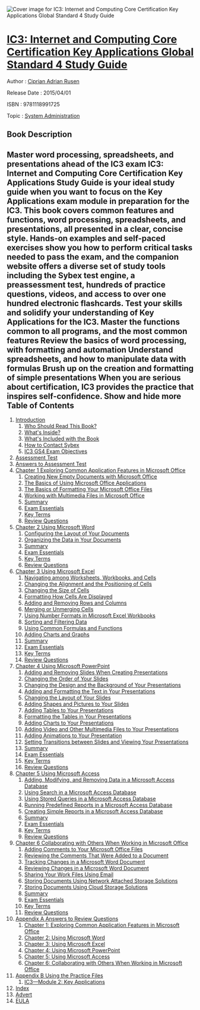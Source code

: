 ![Cover image for IC3: Internet and Computing Core Certification Key Applications Global Standard 4 Study Guide](https://imgdetail.ebookreading.net/cover/cover/system_admin/EB9781118991725.jpg)

[IC3: Internet and Computing Core Certification Key Applications Global Standard 4 Study Guide](https://ebookreading.net/view/book/IC3%3A+Internet+and+Computing+Core+Certification+Key+Applications+Global+Standard+4+Study+Guide-EB9781118991725_1.html "IC3: Internet and Computing Core Certification Key Applications Global Standard 4 Study Guide")
====================================================================================================================

Author : [Ciprian Adrian Rusen](https://ebookreading.net/search/author/Ciprian+Adrian+Rusen)

Release Date : 2015/04/01

ISBN : 9781118991725

Topic : [System Administration](https://ebookreading.net/search/category/system-administration)

Book Description
-----------------

 Master word processing, spreadsheets, and presentations ahead of the IC3 exam
IC3: Internet and Computing Core Certification Key Applications Study Guide is your ideal study guide when you want to focus on the Key Applications exam module in preparation for the IC3. This book covers common features and functions, word processing, spreadsheets, and presentations, all presented in a clear, concise style. Hands-on examples and self-paced exercises show you how to perform critical tasks needed to pass the exam, and the companion website offers a diverse set of study tools including the Sybex test engine, a preassessment test, hundreds of practice questions, videos, and access to over one hundred electronic flashcards. Test your skills and solidify your understanding of Key Applications for the IC3.
Master the functions common to all programs, and the most common features
Review the basics of word processing, with formatting and automation
Understand spreadsheets, and how to manipulate data with formulas
Brush up on the creation and formatting of simple presentations
When you are serious about certification, IC3 provides the practice that inspires self-confidence.
        Show and hide more                
Table of Contents
-----------------

1. [Introduction](https://ebookreading.net/view/book/IC3%3A+Internet+and+Computing+Core+Certification+Key+Applications+Global+Standard+4+Study+Guide-EB9781118991725_6.html)
    1. [Who Should Read This Book?](https://ebookreading.net/view/book/IC3%3A+Internet+and+Computing+Core+Certification+Key+Applications+Global+Standard+4+Study+Guide-EB9781118991725_6.html#int_1)
    1. [What&#39;s Inside?](https://ebookreading.net/view/book/IC3%3A+Internet+and+Computing+Core+Certification+Key+Applications+Global+Standard+4+Study+Guide-EB9781118991725_6.html#int_2)
    1. [What&#39;s Included with the Book](https://ebookreading.net/view/book/IC3%3A+Internet+and+Computing+Core+Certification+Key+Applications+Global+Standard+4+Study+Guide-EB9781118991725_6.html#int_3)
    1. [How to Contact Sybex](https://ebookreading.net/view/book/IC3%3A+Internet+and+Computing+Core+Certification+Key+Applications+Global+Standard+4+Study+Guide-EB9781118991725_6.html#int_4)
    1. [IC3 GS4 Exam Objectives](https://ebookreading.net/view/book/IC3%3A+Internet+and+Computing+Core+Certification+Key+Applications+Global+Standard+4+Study+Guide-EB9781118991725_6.html#int_5)
1. [Assessment Test](https://ebookreading.net/view/book/IC3%3A+Internet+and+Computing+Core+Certification+Key+Applications+Global+Standard+4+Study+Guide-EB9781118991725_7.html)
1. [Answers to Assessment Test](https://ebookreading.net/view/book/IC3%3A+Internet+and+Computing+Core+Certification+Key+Applications+Global+Standard+4+Study+Guide-EB9781118991725_8.html)
1. [Chapter 1 Exploring Common Application Features in Microsoft Office](https://ebookreading.net/view/book/IC3%3A+Internet+and+Computing+Core+Certification+Key+Applications+Global+Standard+4+Study+Guide-EB9781118991725_9.html)
    1. [Creating New Empty Documents with Microsoft Office](https://ebookreading.net/view/book/IC3%3A+Internet+and+Computing+Core+Certification+Key+Applications+Global+Standard+4+Study+Guide-EB9781118991725_9.html#c1_2)
    1. [The Basics of Using Microsoft Office Applications](https://ebookreading.net/view/book/IC3%3A+Internet+and+Computing+Core+Certification+Key+Applications+Global+Standard+4+Study+Guide-EB9781118991725_9.html#c1_3)
    1. [The Basics of Formatting Your Microsoft Office Files](https://ebookreading.net/view/book/IC3%3A+Internet+and+Computing+Core+Certification+Key+Applications+Global+Standard+4+Study+Guide-EB9781118991725_9.html#c1_4)
    1. [Working with Multimedia Files in Microsoft Office](https://ebookreading.net/view/book/IC3%3A+Internet+and+Computing+Core+Certification+Key+Applications+Global+Standard+4+Study+Guide-EB9781118991725_9.html#c1_5)
    1. [Summary](https://ebookreading.net/view/book/IC3%3A+Internet+and+Computing+Core+Certification+Key+Applications+Global+Standard+4+Study+Guide-EB9781118991725_9.html#c1_6)
    1. [Exam Essentials](https://ebookreading.net/view/book/IC3%3A+Internet+and+Computing+Core+Certification+Key+Applications+Global+Standard+4+Study+Guide-EB9781118991725_9.html#c1_7)
    1. [Key Terms](https://ebookreading.net/view/book/IC3%3A+Internet+and+Computing+Core+Certification+Key+Applications+Global+Standard+4+Study+Guide-EB9781118991725_9.html#c1_8)
    1. [Review Questions](https://ebookreading.net/view/book/IC3%3A+Internet+and+Computing+Core+Certification+Key+Applications+Global+Standard+4+Study+Guide-EB9781118991725_9.html#c01-exsec-0001)
1. [Chapter 2 Using Microsoft Word](https://ebookreading.net/view/book/IC3%3A+Internet+and+Computing+Core+Certification+Key+Applications+Global+Standard+4+Study+Guide-EB9781118991725_10.html)
    1. [Configuring the Layout of Your Documents](https://ebookreading.net/view/book/IC3%3A+Internet+and+Computing+Core+Certification+Key+Applications+Global+Standard+4+Study+Guide-EB9781118991725_10.html#c2_2)
    1. [Organizing the Data in Your Documents](https://ebookreading.net/view/book/IC3%3A+Internet+and+Computing+Core+Certification+Key+Applications+Global+Standard+4+Study+Guide-EB9781118991725_10.html#c2_3)
    1. [Summary](https://ebookreading.net/view/book/IC3%3A+Internet+and+Computing+Core+Certification+Key+Applications+Global+Standard+4+Study+Guide-EB9781118991725_10.html#c2_4)
    1. [Exam Essentials](https://ebookreading.net/view/book/IC3%3A+Internet+and+Computing+Core+Certification+Key+Applications+Global+Standard+4+Study+Guide-EB9781118991725_10.html#c2_5)
    1. [Key Terms](https://ebookreading.net/view/book/IC3%3A+Internet+and+Computing+Core+Certification+Key+Applications+Global+Standard+4+Study+Guide-EB9781118991725_10.html#c2_6)
    1. [Review Questions](https://ebookreading.net/view/book/IC3%3A+Internet+and+Computing+Core+Certification+Key+Applications+Global+Standard+4+Study+Guide-EB9781118991725_10.html#c02-exsec-0001)
1. [Chapter 3 Using Microsoft Excel](https://ebookreading.net/view/book/IC3%3A+Internet+and+Computing+Core+Certification+Key+Applications+Global+Standard+4+Study+Guide-EB9781118991725_11.html)
    1. [Navigating among Worksheets, Workbooks, and Cells](https://ebookreading.net/view/book/IC3%3A+Internet+and+Computing+Core+Certification+Key+Applications+Global+Standard+4+Study+Guide-EB9781118991725_11.html#c3_1)
    1. [Changing the Alignment and the Positioning of Cells](https://ebookreading.net/view/book/IC3%3A+Internet+and+Computing+Core+Certification+Key+Applications+Global+Standard+4+Study+Guide-EB9781118991725_11.html#c3_2)
    1. [Changing the Size of Cells](https://ebookreading.net/view/book/IC3%3A+Internet+and+Computing+Core+Certification+Key+Applications+Global+Standard+4+Study+Guide-EB9781118991725_11.html#c3_3)
    1. [Formatting How Cells Are Displayed](https://ebookreading.net/view/book/IC3%3A+Internet+and+Computing+Core+Certification+Key+Applications+Global+Standard+4+Study+Guide-EB9781118991725_11.html#c3_4)
    1. [Adding and Removing Rows and Columns](https://ebookreading.net/view/book/IC3%3A+Internet+and+Computing+Core+Certification+Key+Applications+Global+Standard+4+Study+Guide-EB9781118991725_11.html#c3_5)
    1. [Merging or Unmerging Cells](https://ebookreading.net/view/book/IC3%3A+Internet+and+Computing+Core+Certification+Key+Applications+Global+Standard+4+Study+Guide-EB9781118991725_11.html#c3_6)
    1. [Using Number Formats in Microsoft Excel Workbooks](https://ebookreading.net/view/book/IC3%3A+Internet+and+Computing+Core+Certification+Key+Applications+Global+Standard+4+Study+Guide-EB9781118991725_11.html#c3_7)
    1. [Sorting and Filtering Data](https://ebookreading.net/view/book/IC3%3A+Internet+and+Computing+Core+Certification+Key+Applications+Global+Standard+4+Study+Guide-EB9781118991725_11.html#c3_8)
    1. [Using Common Formulas and Functions](https://ebookreading.net/view/book/IC3%3A+Internet+and+Computing+Core+Certification+Key+Applications+Global+Standard+4+Study+Guide-EB9781118991725_11.html#c3_9)
    1. [Adding Charts and Graphs](https://ebookreading.net/view/book/IC3%3A+Internet+and+Computing+Core+Certification+Key+Applications+Global+Standard+4+Study+Guide-EB9781118991725_11.html#c3_10)
    1. [Summary](https://ebookreading.net/view/book/IC3%3A+Internet+and+Computing+Core+Certification+Key+Applications+Global+Standard+4+Study+Guide-EB9781118991725_11.html#c3_11)
    1. [Exam Essentials](https://ebookreading.net/view/book/IC3%3A+Internet+and+Computing+Core+Certification+Key+Applications+Global+Standard+4+Study+Guide-EB9781118991725_11.html#c3_12)
    1. [Key Terms](https://ebookreading.net/view/book/IC3%3A+Internet+and+Computing+Core+Certification+Key+Applications+Global+Standard+4+Study+Guide-EB9781118991725_11.html#c3_13)
    1. [Review Questions](https://ebookreading.net/view/book/IC3%3A+Internet+and+Computing+Core+Certification+Key+Applications+Global+Standard+4+Study+Guide-EB9781118991725_11.html#c03-exsec-0001)
1. [Chapter 4 Using Microsoft PowerPoint](https://ebookreading.net/view/book/IC3%3A+Internet+and+Computing+Core+Certification+Key+Applications+Global+Standard+4+Study+Guide-EB9781118991725_12.html)
    1. [Adding and Removing Slides When Creating Presentations](https://ebookreading.net/view/book/IC3%3A+Internet+and+Computing+Core+Certification+Key+Applications+Global+Standard+4+Study+Guide-EB9781118991725_12.html#c4_2)
    1. [Changing the Order of Your Slides](https://ebookreading.net/view/book/IC3%3A+Internet+and+Computing+Core+Certification+Key+Applications+Global+Standard+4+Study+Guide-EB9781118991725_12.html#c4_3)
    1. [Changing the Design and the Background of Your Presentations](https://ebookreading.net/view/book/IC3%3A+Internet+and+Computing+Core+Certification+Key+Applications+Global+Standard+4+Study+Guide-EB9781118991725_12.html#c4_4)
    1. [Adding and Formatting the Text in Your Presentations](https://ebookreading.net/view/book/IC3%3A+Internet+and+Computing+Core+Certification+Key+Applications+Global+Standard+4+Study+Guide-EB9781118991725_12.html#c4_5)
    1. [Changing the Layout of Your Slides](https://ebookreading.net/view/book/IC3%3A+Internet+and+Computing+Core+Certification+Key+Applications+Global+Standard+4+Study+Guide-EB9781118991725_12.html#c4_6)
    1. [Adding Shapes and Pictures to Your Slides](https://ebookreading.net/view/book/IC3%3A+Internet+and+Computing+Core+Certification+Key+Applications+Global+Standard+4+Study+Guide-EB9781118991725_12.html#c4_7)
    1. [Adding Tables to Your Presentations](https://ebookreading.net/view/book/IC3%3A+Internet+and+Computing+Core+Certification+Key+Applications+Global+Standard+4+Study+Guide-EB9781118991725_12.html#c4_8)
    1. [Formatting the Tables in Your Presentations](https://ebookreading.net/view/book/IC3%3A+Internet+and+Computing+Core+Certification+Key+Applications+Global+Standard+4+Study+Guide-EB9781118991725_12.html#c4_9)
    1. [Adding Charts to Your Presentations](https://ebookreading.net/view/book/IC3%3A+Internet+and+Computing+Core+Certification+Key+Applications+Global+Standard+4+Study+Guide-EB9781118991725_12.html#c4_10)
    1. [Adding Video and Other Multimedia Files to Your Presentations](https://ebookreading.net/view/book/IC3%3A+Internet+and+Computing+Core+Certification+Key+Applications+Global+Standard+4+Study+Guide-EB9781118991725_12.html#c4_11)
    1. [Adding Animations to Your Presentation](https://ebookreading.net/view/book/IC3%3A+Internet+and+Computing+Core+Certification+Key+Applications+Global+Standard+4+Study+Guide-EB9781118991725_12.html#c4_12)
    1. [Setting Transitions between Slides and Viewing Your Presentations](https://ebookreading.net/view/book/IC3%3A+Internet+and+Computing+Core+Certification+Key+Applications+Global+Standard+4+Study+Guide-EB9781118991725_12.html#c4_13)
    1. [Summary](https://ebookreading.net/view/book/IC3%3A+Internet+and+Computing+Core+Certification+Key+Applications+Global+Standard+4+Study+Guide-EB9781118991725_12.html#c4_14)
    1. [Exam Essentials](https://ebookreading.net/view/book/IC3%3A+Internet+and+Computing+Core+Certification+Key+Applications+Global+Standard+4+Study+Guide-EB9781118991725_12.html#c4_15)
    1. [Key Terms](https://ebookreading.net/view/book/IC3%3A+Internet+and+Computing+Core+Certification+Key+Applications+Global+Standard+4+Study+Guide-EB9781118991725_12.html#c4_16)
    1. [Review Questions](https://ebookreading.net/view/book/IC3%3A+Internet+and+Computing+Core+Certification+Key+Applications+Global+Standard+4+Study+Guide-EB9781118991725_12.html#c04-exsec-0001)
1. [Chapter 5 Using Microsoft Access](https://ebookreading.net/view/book/IC3%3A+Internet+and+Computing+Core+Certification+Key+Applications+Global+Standard+4+Study+Guide-EB9781118991725_13.html)
    1. [Adding, Modifying, and Removing Data in a Microsoft Access Database](https://ebookreading.net/view/book/IC3%3A+Internet+and+Computing+Core+Certification+Key+Applications+Global+Standard+4+Study+Guide-EB9781118991725_13.html#c5_1)
    1. [Using Search in a Microsoft Access Database](https://ebookreading.net/view/book/IC3%3A+Internet+and+Computing+Core+Certification+Key+Applications+Global+Standard+4+Study+Guide-EB9781118991725_13.html#c5_2)
    1. [Using Stored Queries in a Microsoft Access Database](https://ebookreading.net/view/book/IC3%3A+Internet+and+Computing+Core+Certification+Key+Applications+Global+Standard+4+Study+Guide-EB9781118991725_13.html#c5_3)
    1. [Running Predefined Reports in a Microsoft Access Database](https://ebookreading.net/view/book/IC3%3A+Internet+and+Computing+Core+Certification+Key+Applications+Global+Standard+4+Study+Guide-EB9781118991725_13.html#c5_4)
    1. [Creating Simple Reports in a Microsoft Access Database](https://ebookreading.net/view/book/IC3%3A+Internet+and+Computing+Core+Certification+Key+Applications+Global+Standard+4+Study+Guide-EB9781118991725_13.html#c5_5)
    1. [Summary](https://ebookreading.net/view/book/IC3%3A+Internet+and+Computing+Core+Certification+Key+Applications+Global+Standard+4+Study+Guide-EB9781118991725_13.html#c5_6)
    1. [Exam Essentials](https://ebookreading.net/view/book/IC3%3A+Internet+and+Computing+Core+Certification+Key+Applications+Global+Standard+4+Study+Guide-EB9781118991725_13.html#c5_7)
    1. [Key Terms](https://ebookreading.net/view/book/IC3%3A+Internet+and+Computing+Core+Certification+Key+Applications+Global+Standard+4+Study+Guide-EB9781118991725_13.html#c5_8)
    1. [Review Questions](https://ebookreading.net/view/book/IC3%3A+Internet+and+Computing+Core+Certification+Key+Applications+Global+Standard+4+Study+Guide-EB9781118991725_13.html#c05-exsec-0001)
1. [Chapter 6 Collaborating with Others When Working in Microsoft Office](https://ebookreading.net/view/book/IC3%3A+Internet+and+Computing+Core+Certification+Key+Applications+Global+Standard+4+Study+Guide-EB9781118991725_14.html)
    1. [Adding Comments to Your Microsoft Office Files](https://ebookreading.net/view/book/IC3%3A+Internet+and+Computing+Core+Certification+Key+Applications+Global+Standard+4+Study+Guide-EB9781118991725_14.html#c6_2)
    1. [Reviewing the Comments That Were Added to a Document](https://ebookreading.net/view/book/IC3%3A+Internet+and+Computing+Core+Certification+Key+Applications+Global+Standard+4+Study+Guide-EB9781118991725_14.html#c6_3)
    1. [Tracking Changes in a Microsoft Word Document](https://ebookreading.net/view/book/IC3%3A+Internet+and+Computing+Core+Certification+Key+Applications+Global+Standard+4+Study+Guide-EB9781118991725_14.html#c6_4)
    1. [Reviewing Changes in a Microsoft Word Document](https://ebookreading.net/view/book/IC3%3A+Internet+and+Computing+Core+Certification+Key+Applications+Global+Standard+4+Study+Guide-EB9781118991725_14.html#c6_5)
    1. [Sharing Your Work Files Using Email](https://ebookreading.net/view/book/IC3%3A+Internet+and+Computing+Core+Certification+Key+Applications+Global+Standard+4+Study+Guide-EB9781118991725_14.html#c6_6)
    1. [Storing Documents Using Network Attached Storage Solutions](https://ebookreading.net/view/book/IC3%3A+Internet+and+Computing+Core+Certification+Key+Applications+Global+Standard+4+Study+Guide-EB9781118991725_14.html#c6_7)
    1. [Storing Documents Using Cloud Storage Solutions](https://ebookreading.net/view/book/IC3%3A+Internet+and+Computing+Core+Certification+Key+Applications+Global+Standard+4+Study+Guide-EB9781118991725_14.html#c6_8)
    1. [Summary](https://ebookreading.net/view/book/IC3%3A+Internet+and+Computing+Core+Certification+Key+Applications+Global+Standard+4+Study+Guide-EB9781118991725_14.html#c6_9)
    1. [Exam Essentials](https://ebookreading.net/view/book/IC3%3A+Internet+and+Computing+Core+Certification+Key+Applications+Global+Standard+4+Study+Guide-EB9781118991725_14.html#c6_10)
    1. [Key Terms](https://ebookreading.net/view/book/IC3%3A+Internet+and+Computing+Core+Certification+Key+Applications+Global+Standard+4+Study+Guide-EB9781118991725_14.html#c6_11)
    1. [Review Questions](https://ebookreading.net/view/book/IC3%3A+Internet+and+Computing+Core+Certification+Key+Applications+Global+Standard+4+Study+Guide-EB9781118991725_14.html#c6-exsec-0001)
1. [Appendix A Answers to Review Questions](https://ebookreading.net/view/book/IC3%3A+Internet+and+Computing+Core+Certification+Key+Applications+Global+Standard+4+Study+Guide-EB9781118991725_15.html)
    1. [Chapter 1: Exploring Common Application Features in Microsoft Office](https://ebookreading.net/view/book/IC3%3A+Internet+and+Computing+Core+Certification+Key+Applications+Global+Standard+4+Study+Guide-EB9781118991725_15.html#a1_5)
    1. [Chapter 2: Using Microsoft Word](https://ebookreading.net/view/book/IC3%3A+Internet+and+Computing+Core+Certification+Key+Applications+Global+Standard+4+Study+Guide-EB9781118991725_15.html#a1_6)
    1. [Chapter 3: Using Microsoft Excel](https://ebookreading.net/view/book/IC3%3A+Internet+and+Computing+Core+Certification+Key+Applications+Global+Standard+4+Study+Guide-EB9781118991725_15.html#a1_7)
    1. [Chapter 4: Using Microsoft PowerPoint](https://ebookreading.net/view/book/IC3%3A+Internet+and+Computing+Core+Certification+Key+Applications+Global+Standard+4+Study+Guide-EB9781118991725_15.html#a1_8)
    1. [Chapter 5: Using Microsoft Access](https://ebookreading.net/view/book/IC3%3A+Internet+and+Computing+Core+Certification+Key+Applications+Global+Standard+4+Study+Guide-EB9781118991725_15.html#a1_9)
    1. [Chapter 6: Collaborating with Others When Working in Microsoft Office](https://ebookreading.net/view/book/IC3%3A+Internet+and+Computing+Core+Certification+Key+Applications+Global+Standard+4+Study+Guide-EB9781118991725_15.html#a1_10)
1. [Appendix B Using the Practice Files](https://ebookreading.net/view/book/IC3%3A+Internet+and+Computing+Core+Certification+Key+Applications+Global+Standard+4+Study+Guide-EB9781118991725_16.html)
    1. [IC3—Module 2: Key Applications](https://ebookreading.net/view/book/IC3%3A+Internet+and+Computing+Core+Certification+Key+Applications+Global+Standard+4+Study+Guide-EB9781118991725_16.html#a2_3)
1. [Index](https://ebookreading.net/view/book/IC3%3A+Internet+and+Computing+Core+Certification+Key+Applications+Global+Standard+4+Study+Guide-EB9781118991725_17.html)
1. [Advert](https://ebookreading.net/view/book/IC3%3A+Internet+and+Computing+Core+Certification+Key+Applications+Global+Standard+4+Study+Guide-EB9781118991725_18.html)
1. [EULA](https://ebookreading.net/view/book/IC3%3A+Internet+and+Computing+Core+Certification+Key+Applications+Global+Standard+4+Study+Guide-EB9781118991725_19.html)
